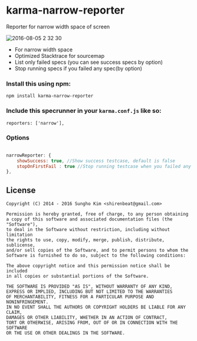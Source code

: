 karma-narrow-reporter
=====================

Reporter for narrow width space of screen

![2016-08-05 2 32 30](https://cloud.githubusercontent.com/assets/389021/17427254/0ff51df8-5b1a-11e6-89a8-49917fc3c8d9.png)

* For narrow width space
* Optimized Stacktrace for sourcemap
* List only failed specs (you can see success specs by option)
* Stop running specs if you failed any spec(by option)

### Install this using npm:

    npm install karma-narrow-reporter

### Include this specrunner in your `karma.conf.js` like so:

    reporters: ['narrow'],

### Options


``` javascript

narrowReporter: {
    showSuccess: true, //Show success testcase, default is false
    stopOnFirstFail : true //Stop running testcase when you failed any testcase, default is false
},

```



License
-------
    Copyright (C) 2014 - 2016 Sungho Kim <shirenbeat@gmail.com>

    Permission is hereby granted, free of charge, to any person obtaining
    a copy of this software and associated documentation files (the "Software"),
    to deal in the Software without restriction, including without limitation
    the rights to use, copy, modify, merge, publish, distribute, sublicense,
    and/or sell copies of the Software, and to permit persons to whom the
    Software is furnished to do so, subject to the following conditions:

    The above copyright notice and this permission notice shall be included
    in all copies or substantial portions of the Software.

    THE SOFTWARE IS PROVIDED "AS IS", WITHOUT WARRANTY OF ANY KIND,
    EXPRESS OR IMPLIED, INCLUDING BUT NOT LIMITED TO THE WARRANTIES
    OF MERCHANTABILITY, FITNESS FOR A PARTICULAR PURPOSE AND NONINFRINGEMENT.
    IN NO EVENT SHALL THE AUTHORS OR COPYRIGHT HOLDERS BE LIABLE FOR ANY CLAIM,
    DAMAGES OR OTHER LIABILITY, WHETHER IN AN ACTION OF CONTRACT,
    TORT OR OTHERWISE, ARISING FROM, OUT OF OR IN CONNECTION WITH THE SOFTWARE
    OR THE USE OR OTHER DEALINGS IN THE SOFTWARE.

